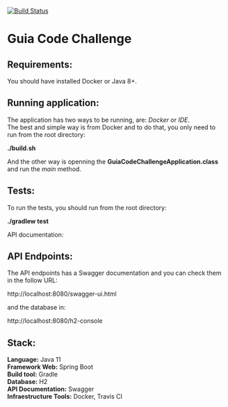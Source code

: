 [![Build Status](https://travis-ci.org/juliodias/guia-codechallenge.svg?branch=master)](https://travis-ci.org/juliodias/guia-codechallenge)

# Guia Code Challenge

## Requirements:
You should have installed Docker or Java 8+.

## Running application:
The application has two ways to be running, are: *Docker* or *IDE*.  
The best and simple way is from Docker and to do that, you only need to run from the root directory:

**./build.sh**

And the other way is openning the **GuiaCodeChallengeApplication.class** and run the *main* method.

## Tests:

To run the tests, you should run from the root directory:

**./gradlew test**

API documentation:

## API Endpoints:

The API endpoints has a Swagger documentation and you can check them in the follow URL:

http://localhost:8080/swagger-ui.html

and the database in:

http://localhost:8080/h2-console

## Stack:
**Language:** Java 11  
**Framework Web:** Spring Boot  
**Build tool:** Gradle  
**Database:** H2  
**API Documentation:** Swagger  
**Infraestructure Tools:** Docker, Travis CI
